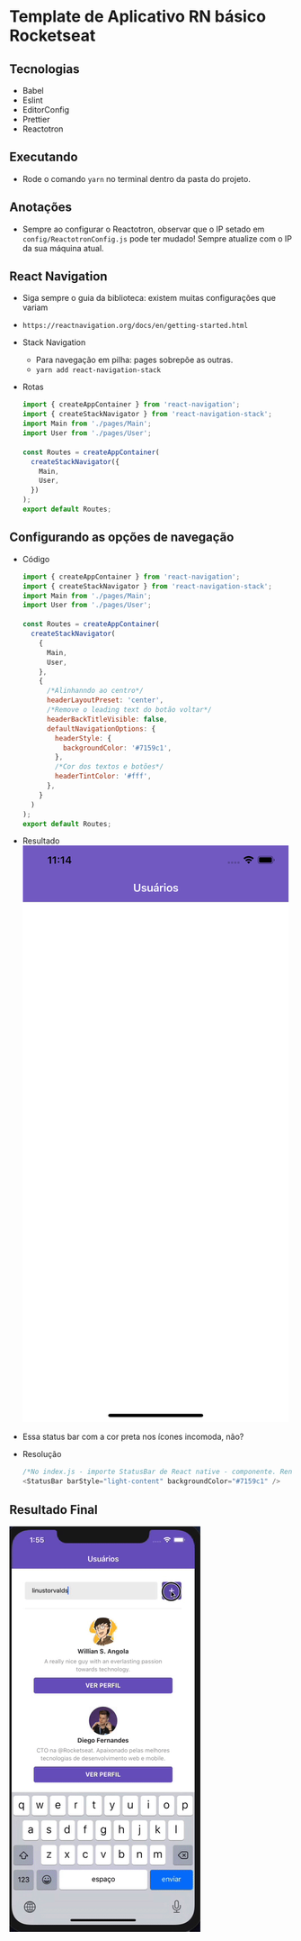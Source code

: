 # Template de Aplicativo RN básico Rocketseat

## Tecnologias

- Babel
- Eslint
- EditorConfig
- Prettier
- Reactotron

## Executando

- Rode o comando `yarn` no terminal dentro da pasta do projeto.

## Anotações

- Sempre ao configurar o Reactotron, observar que o IP setado em `config/ReactotronConfig.js` pode ter mudado! Sempre atualize com o IP da sua máquina atual.

## React Navigation

- Siga sempre o guia da biblioteca: existem muitas configurações que variam
- `https://reactnavigation.org/docs/en/getting-started.html`
- Stack Navigation
  - Para navegação em pilha: pages sobrepõe as outras.
  - `yarn add react-navigation-stack`
- Rotas

  ```javascript
  import { createAppContainer } from 'react-navigation';
  import { createStackNavigator } from 'react-navigation-stack';
  import Main from './pages/Main';
  import User from './pages/User';

  const Routes = createAppContainer(
    createStackNavigator({
      Main,
      User,
    })
  );
  export default Routes;
  ```

## Configurando as opções de navegação

- Código

  ```javascript
  import { createAppContainer } from 'react-navigation';
  import { createStackNavigator } from 'react-navigation-stack';
  import Main from './pages/Main';
  import User from './pages/User';

  const Routes = createAppContainer(
    createStackNavigator(
      {
        Main,
        User,
      },
      {
        /*Alinhanndo ao centro*/
        headerLayoutPreset: 'center',
        /*Remove o leading text do botão voltar*/
        headerBackTitleVisible: false,
        defaultNavigationOptions: {
          headerStyle: {
            backgroundColor: '#7159c1',
          },
          /*Cor dos textos e botões*/
          headerTintColor: '#fff',
        },
      }
    )
  );
  export default Routes;
  ```

- Resultado
  ![](assets/screens/1.png)
- Essa status bar com a cor preta nos ícones incomoda, não?
- Resolução

  ```javascript
  /*No index.js - importe StatusBar de React native - componente. Renderize */
  <StatusBar barStyle="light-content" backgroundColor="#7159c1" />
  ```

## Resultado Final

![](assets/screens/gitrocket.gif)
